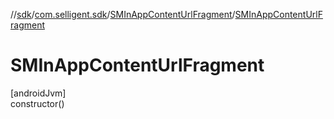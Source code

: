 //[sdk](../../../index.md)/[com.selligent.sdk](../index.md)/[SMInAppContentUrlFragment](index.md)/[SMInAppContentUrlFragment](-s-m-in-app-content-url-fragment.md)

# SMInAppContentUrlFragment

[androidJvm]\
constructor()
